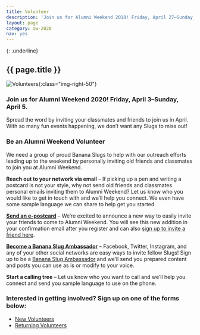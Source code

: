 ```yaml
---
title: Volunteer
description: 'Join us for Alumni Weekend 2018! Friday, April 27–Sunday, April 29. With so many fun events happening, we don’t want any Slugs to miss out!'
layout: page
category: aw-2020
nav: yes
---
```

{: .underline}
## {{ page.title }}

![Volunteers](/assets/images/2020/volunteer-img.jpg){:class="img-right-50"}
### Join us for Alumni Weekend 2020! Friday, April 3–Sunday, April 5.

Spread the word by inviting your classmates and friends to join us in April. With so many fun events happening, we don’t want any Slugs to miss out! 

### Be an Alumni Weekend Volunteer

We need a group of proud Banana Slugs to help with our outreach efforts leading up to the weekend by personally inviting old friends and classmates to join you at Alumni Weekend.

**Reach out to your network via email** – If picking up a pen and writing a postcard is not your style, why not send old friends and classmates personal emails inviting them to Alumni Weekend? Let us know who you would like to get in touch with and we’ll help you connect. We even have some sample language we can share to help get you started.

**[Send an e-postcard](https://secure.ucsc.edu/s/1069/bp18/interior.aspx?sid=1069&gid=1001&pgid=3464&cid=6988)** – We’re excited to announce a new way to easily invite your friends to come to Alumni Weekend. You will see this new addition in your confirmation email after you register and can also [sign up to invite a friend here](https://secure.ucsc.edu/s/1069/bp18/interior.aspx?sid=1069&gid=1001&pgid=3464&cid=6988).

**[Become a Banana Slug Ambassador](http://ucsc.socialtoaster.com/)** – Facebook, Twitter, Instagram, and any of your other social networks are easy ways to invite fellow Slugs! Sign up to be a [Banana Slug Ambassador](http://ucsc.socialtoaster.com/) and we’ll send you prepared content and posts you can use as is or modify to your voice.

**Start a calling tree** – Let us know who you want to call and we’ll help you connect and send you sample language to use on the phone.

### Interested in getting involved? Sign up on one of the forms below:

- [New Volunteers](https://docs.google.com/forms/d/e/1FAIpQLSckhVDiL0sEupGlNc13EIGvVIcnKnzczXcd6fg5xJcGc2zL4A/viewform)
- [Returning Volunteers](https://docs.google.com/forms/d/e/1FAIpQLSeSGALLCgVvIkfqqL4rIY9wpAlWqab2-IXkseD_iSDbqlD1ow/viewform)

